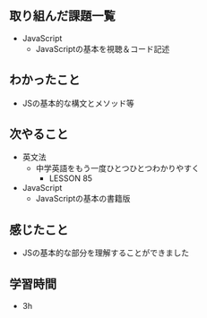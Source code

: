 ## 取り組んだ課題一覧
- JavaScript
  - JavaScriptの基本を視聴＆コード記述
## わかったこと
- JSの基本的な構文とメソッド等
## 次やること
- 英文法
  - 中学英語をもう一度ひとつひとつわかりやすく
    - LESSON 85
- JavaScript
  - JavaScriptの基本の書籍版
## 感じたこと
- JSの基本的な部分を理解することができました
## 学習時間
- 3h